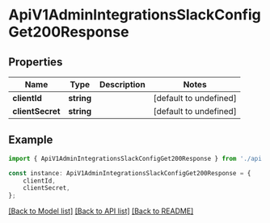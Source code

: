 # ApiV1AdminIntegrationsSlackConfigGet200Response


## Properties

Name | Type | Description | Notes
------------ | ------------- | ------------- | -------------
**clientId** | **string** |  | [default to undefined]
**clientSecret** | **string** |  | [default to undefined]

## Example

```typescript
import { ApiV1AdminIntegrationsSlackConfigGet200Response } from './api';

const instance: ApiV1AdminIntegrationsSlackConfigGet200Response = {
    clientId,
    clientSecret,
};
```

[[Back to Model list]](../README.md#documentation-for-models) [[Back to API list]](../README.md#documentation-for-api-endpoints) [[Back to README]](../README.md)
